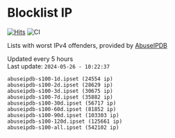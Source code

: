 # Blocklist IP

[![Hits](https://hits.seeyoufarm.com/api/count/incr/badge.svg?url=https%3A%2F%2Fgithub.com%2Fborestad%2Fblocklist-ip%2F&count_bg=%2379C83D&title_bg=%23555555&icon=&icon_color=%23E7E7E7&title=hits&edge_flat=false)](https://hits.seeyoufarm.com)  ![CI](https://img.shields.io/github/workflow/status/borestad/blocklist-ip/CI?style=flat-square)

Lists with worst IPv4 offenders, provided by [AbuseIPDB](https://www.abuseipdb.com/)

<!-- FOOTER-PLACEHOLDER -->
Updated every 5 hours<br>
Last update: `2024-05-26 - 10:22:37`
```
abuseipdb-s100-1d.ipset (24554 ip)
abuseipdb-s100-2d.ipset (28629 ip)
abuseipdb-s100-3d.ipset (30675 ip)
abuseipdb-s100-7d.ipset (35882 ip)
abuseipdb-s100-30d.ipset (56717 ip)
abuseipdb-s100-60d.ipset (81852 ip)
abuseipdb-s100-90d.ipset (103303 ip)
abuseipdb-s100-120d.ipset (125661 ip)
abuseipdb-s100-all.ipset (542102 ip)
```
